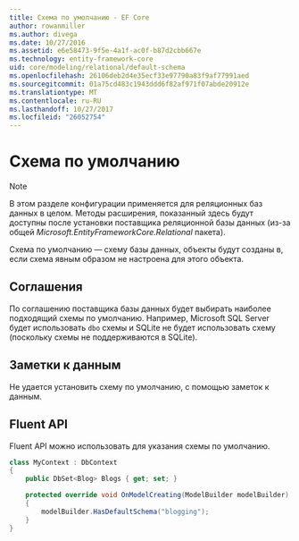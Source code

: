 ```yaml
---
title: Схема по умолчанию - EF Core
author: rowanmiller
ms.author: divega
ms.date: 10/27/2016
ms.assetid: e6e58473-9f5e-4a1f-ac0f-b87d2cbb667e
ms.technology: entity-framework-core
uid: core/modeling/relational/default-schema
ms.openlocfilehash: 26106deb2d4e35ecf33e97790a83f9af77991aed
ms.sourcegitcommit: 01a75cd483c1943ddd6f82af971f07abde20912e
ms.translationtype: MT
ms.contentlocale: ru-RU
ms.lasthandoff: 10/27/2017
ms.locfileid: "26052754"
---
```

# <a name="default-schema"></a>Схема по умолчанию

> [!NOTE]  
> В этом разделе конфигурации применяется для реляционных баз данных в целом. Методы расширения, показанный здесь будут доступны после установки поставщика реляционной базы данных (из-за общей *Microsoft.EntityFrameworkCore.Relational* пакета).

Схема по умолчанию — схему базы данных, объекты будут созданы в, если схема явным образом не настроена для этого объекта.

## <a name="conventions"></a>Соглашения

По соглашению поставщика базы данных будет выбирать наиболее подходящий схемы по умолчанию. Например, Microsoft SQL Server будет использовать `dbo` схемы и SQLite не будет использовать схему (поскольку схемы не поддерживаются в SQLite).

## <a name="data-annotations"></a>Заметки к данным

Не удается установить схему по умолчанию, с помощью заметок к данным.

## <a name="fluent-api"></a>Fluent API

Fluent API можно использовать для указания схемы по умолчанию.

<!-- [!code-csharp[Main](samples/core/relational/Modeling/FluentAPI/Samples/Relational/DefaultSchema.cs?highlight=7)] -->
``` csharp
class MyContext : DbContext
{
    public DbSet<Blog> Blogs { get; set; }

    protected override void OnModelCreating(ModelBuilder modelBuilder)
    {
        modelBuilder.HasDefaultSchema("blogging");
    }
}
```
